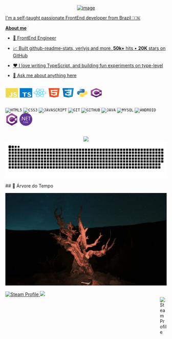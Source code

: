 
 <p align="center"><a href="https://therunnas.github.io"> <img width="636" height="324" alt="image" src="https://github.com/user-attachments/assets/5ab39d3d-eaf1-4a65-bbcd-6fd4cf70c4d9" />


<br />

I'm a self-taught passionate FrontEnd developer from Brazil 🇮🇳

**About me**

- 💼 FrontEnd Engineer 

- 📈 Built github-readme-stats, verlyjs and more, **50k+** hits • **20K** stars on GitHub

- ❤️ I love writing TypeScript, and building fun experiments on type-level

- 💬 Ask me about anything [here](https://github.com/therunnas/therunnas/issues)


<div style="display: inline_block"><br>
  <img align="center" alt="Rafa-Js" height="30" width="40" src="https://raw.githubusercontent.com/devicons/devicon/master/icons/javascript/javascript-plain.svg">
  <img align="center" alt="Rafa-Ts" height="30" width="40" src="https://raw.githubusercontent.com/devicons/devicon/master/icons/typescript/typescript-plain.svg">
  <img align="center" alt="Rafa-React" height="30" width="40" src="https://raw.githubusercontent.com/devicons/devicon/master/icons/react/react-original.svg">
  <img align="center" alt="Rafa-HTML" height="30" width="40" src="https://raw.githubusercontent.com/devicons/devicon/master/icons/html5/html5-original.svg">
  <img align="center" alt="Rafa-CSS" height="30" width="40" src="https://raw.githubusercontent.com/devicons/devicon/master/icons/css3/css3-original.svg">
  <img align="center" alt="Rafa-Python" height="30" width="40" src="https://raw.githubusercontent.com/devicons/devicon/master/icons/python/python-original.svg">
  <img align="center" alt="Rafa-Csharp" height="30" width="40" src="https://raw.githubusercontent.com/devicons/devicon/master/icons/csharp/csharp-original.svg">
</div>

## 



<code><img width="40px" src="https://cdn.jsdelivr.net/gh/devicons/devicon/icons/html5/html5-original-wordmark.svg" title = "HTML5"/></code>
<code><img width="40px" src="https://cdn.jsdelivr.net/gh/devicons/devicon/icons/css3/css3-original-wordmark.svg" title = "CSS3"/></code>
<code><img width="40px" src="https://cdn.jsdelivr.net/gh/devicons/devicon/icons/javascript/javascript-original.svg" title = "JAVASCRIPT"/></code>
<code><img width="40px" src="https://cdn.jsdelivr.net/gh/devicons/devicon/icons/git/git-original.svg" title = "GIT"/></code>
<code><img width="40px" src="https://cdn.jsdelivr.net/gh/devicons/devicon/icons/github/github-original.svg" title = "GITHUB"/></code>
<code><img width="40px" src="https://cdn.jsdelivr.net/gh/devicons/devicon/icons/java/java-original.svg" title = "JAVA"/></code>
<code><img width="40px" src="https://cdn.jsdelivr.net/gh/devicons/devicon/icons/mysql/mysql-original.svg" title = "MYSQL"/></code>
<code><img width="40px" src="https://cdn.jsdelivr.net/gh/devicons/devicon/icons/android/android-original.svg" title = "ANDROID"/></code>
<code><img width="40px" src="https://github.com/devicons/devicon/blob/v2.16.0/icons/csharp/csharp-original.svg" title = "CSHARP"/></code>
<code><img width="40px" src="https://github.com/devicons/devicon/blob/v2.16.0/icons/dotnetcore/dotnetcore-original.svg" title = "DOTNET"/></code>



  ##

<p align="center">
 <img src="https://github-readme-activity-graph.vercel.app/graph?username=Therunnas&theme=dracula" />
<picture>
<source media="(prefers-color-scheme: dark)" srcset="https://raw.githubusercontent.com/platane/platane/output/github-contribution-grid-snake-dark.svg">
<source media="(prefers-color-scheme: light)" srcset="https://raw.githubusercontent.com/platane/platane/output/github-contribution-grid-snake.svg">
<img alt="github contribution grid snake animation" src="https://raw.githubusercontent.com/platane/platane/output/github-contribution-grid-snake.svg">
</picture>
</p> 
## 🌲 Árvore do Tempo

<p align="center">
  <img src="./assets/tree-sm.gif" alt="Árvore Bristlecone" width="842" height="289" />
</p>


<div> 
<a href="https://steamcommunity.com/id/therunnas" target="_blank"><img src="https://img.shields.io/badge/Steam-000000?style=for-the-badge&logo=steam&logoColor=white" alt="Steam Profile"/>
</a>
<a href="https://www.youtube.com/@therunnasbaby" target="_blank"><img src="https://img.shields.io/badge/YouTube-FF0000?style=for-the-badge&logo=youtube&logoColor=white" target="_blank"></a>
</div>
<a href="https://steamcommunity.com/id/therunnas/" target="_blank">
  <img align="right" alt="Steam Profile" width="21px" src="https://cdn.jsdelivr.net/gh/simple-icons/simple-icons/icons/steam.svg" />
